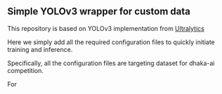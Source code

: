 ## Simple YOLOv3 wrapper for custom data 

This repository is based on YOLOv3 implementation from [Ultralytics](https://github.com/ultralytics/yolov3)

Here we simply add all the required configuration files to quickly initiate training and inference. 

Specifically, all the configuration files are targeting dataset for dhaka-ai competition.

For 
